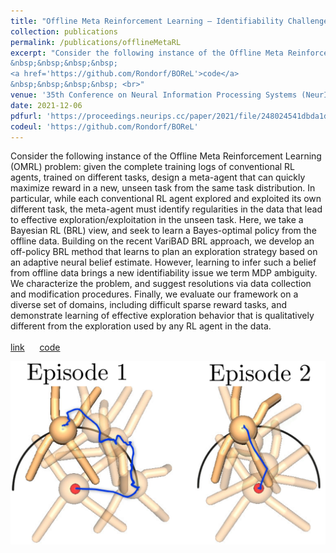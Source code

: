 ```yaml
---
title: "Offline Meta Reinforcement Learning – Identifiability Challenges and Effective Data Collection Strategies"
collection: publications
permalink: /publications/offlineMetaRL
excerpt: "Consider the following instance of the Offline Meta Reinforcement Learning (OMRL) problem: given the complete training logs of  conventional RL agents, trained on different tasks, design a meta-agent that can quickly maximize reward in a new, unseen task from the same task distribution. In particular, while each conventional RL agent explored and exploited its own different task, the meta-agent must identify regularities in the data that lead to effective exploration/exploitation in the unseen task. Here, we take a Bayesian RL (BRL) view, and seek to learn a Bayes-optimal policy from the offline data. Building on the recent VariBAD BRL approach, we develop an off-policy BRL method that learns to plan an exploration strategy based on an adaptive neural belief estimate. However, learning to infer such a belief from offline data brings a new identifiability issue we term MDP ambiguity. We characterize the problem, and suggest resolutions via data collection and modification procedures. Finally, we evaluate our framework on a diverse set of domains, including difficult sparse reward tasks, and demonstrate learning of effective exploration behavior that is qualitatively different from the exploration used by any RL agent in the data. <br> <br> <a href='https://papers.nips.cc/paper_files/paper/2021/hash/248024541dbda1d3fd75fe49d1a4df4d-Abstract.html'>link</a>
&nbsp;&nbsp;&nbsp;&nbsp;
<a href='https://github.com/Rondorf/BOReL'>code</a>
&nbsp;&nbsp;&nbsp;&nbsp; <br>" 
venue: '35th Conference on Neural Information Processing Systems (NeurIPS)'
date: 2021-12-06
pdfurl: 'https://proceedings.neurips.cc/paper/2021/file/248024541dbda1d3fd75fe49d1a4df4d-Paper.pdf'
codeul: 'https://github.com/Rondorf/BOReL'
---  
```

Consider the following instance of the Offline Meta Reinforcement Learning (OMRL) problem: given the complete training logs of  conventional RL agents, trained on different tasks, design a meta-agent that can quickly maximize reward in a new, unseen task from the same task distribution. In particular, while each conventional RL agent explored and exploited its own different task, the meta-agent must identify regularities in the data that lead to effective exploration/exploitation in the unseen task. Here, we take a Bayesian RL (BRL) view, and seek to learn a Bayes-optimal policy from the offline data. Building on the recent VariBAD BRL approach, we develop an off-policy BRL method that learns to plan an exploration strategy based on an adaptive neural belief estimate. However, learning to infer such a belief from offline data brings a new identifiability issue we term MDP ambiguity. We characterize the problem, and suggest resolutions via data collection and modification procedures. Finally, we evaluate our framework on a diverse set of domains, including difficult sparse reward tasks, and demonstrate learning of effective exploration behavior that is qualitatively different from the exploration used by any RL agent in the data. <br> <br> 
<a href='https://papers.nips.cc/paper_files/paper/2021/hash/248024541dbda1d3fd75fe49d1a4df4d-Abstract.html'>link</a>
&nbsp;&nbsp;&nbsp;&nbsp;
<a href='https://github.com/Rondorf/BOReL'>code</a>
&nbsp;&nbsp;&nbsp;&nbsp;

<img src='/images/offlineMetaRL.png'>
